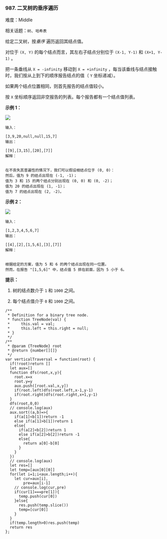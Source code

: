 ### 987. 二叉树的垂序遍历

难度：Middle

相关话题：`树`、`哈希表`

给定二叉树，按*垂序* 遍历返回其结点值。



对位于 `(X, Y)` 的每个结点而言，其左右子结点分别位于 `(X-1, Y-1)` 和 `(X+1, Y-1)` 。



把一条垂线从 `X = -infinity` 移动到 `X = +infinity` ，每当该垂线与结点接触时，我们按从上到下的顺序报告结点的值（  `Y` 坐标递减）。



如果两个结点位置相同，则首先报告的结点值较小。



按 `X` 坐标顺序返回非空报告的列表。每个报告都有一个结点值列表。







**示例 1：** 



![](https://assets.leetcode-cn.com/aliyun-lc-upload/uploads/2019/02/02/1236_example_1.PNG)






```
输入：

[3,9,20,null,null,15,7]
输出：

[[9],[3,15],[20],[7]]
解释：


在不丧失其普遍性的情况下，我们可以假设根结点位于 (0, 0)：
然后，值为 9 的结点出现在 (-1, -1)；
值为 3 和 15 的两个结点分别出现在 (0, 0) 和 (0, -2)；
值为 20 的结点出现在 (1, -1)；
值为 7 的结点出现在 (2, -2)。

```


**示例 2：** 



**![](https://assets.leetcode-cn.com/aliyun-lc-upload/uploads/2019/02/23/tree2.png)** 





```
输入：

[1,2,3,4,5,6,7]
输出：

[[4],[2],[1,5,6],[3],[7]]
解释：


根据给定的方案，值为 5 和 6 的两个结点出现在同一位置。
然而，在报告 "[1,5,6]" 中，结点值 5 排在前面，因为 5 小于 6。

```






**提示：** 




1. 树的结点数介于  `1` 和 `1000` 之间。

2. 每个结点值介于 `0` 和 `1000` 之间。






```
/**
 * Definition for a binary tree node.
 * function TreeNode(val) {
 *     this.val = val;
 *     this.left = this.right = null;
 * }
 */
/**
 * @param {TreeNode} root
 * @return {number[][]}
 */
var verticalTraversal = function(root) {
  if(!root)return []
  let aux=[]
  function dfs(root,x,y){
    root.x=x
    root.y=y
    aux.push([root.val,x,y])
    if(root.left)dfs(root.left,x-1,y-1)
    if(root.right)dfs(root.right,x+1,y-1)
  }
  dfs(root,0,0)
  // console.log(aux)
  aux.sort((a,b)=>{
    if(a[1]<b[1])return -1
    else if(a[1]>b[1])return 1
    else{
      if(a[2]<b[2])return 1
      else if(a[2]>b[2])return -1
      else{
        return a[0]-b[0]
      }
    }
  })
  // console.log(aux)
  let res=[]
  let temp=[aux[0][0]]
  for(let i=1;i<aux.length;i++){
    let cur=aux[i],
        pre=aux[i-1]
    // console.log(cur,pre)
    if(cur[1]===pre[1]){
      temp.push(cur[0])
    }else{
      res.push(temp.slice())
      temp=[cur[0]]
    }
  }
  if(temp.length>0)res.push(temp)
  return res
};



```

